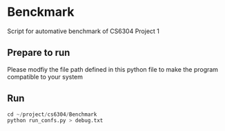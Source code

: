 # Benckmark
Script for automative benchmark of CS6304 Project 1

## Prepare to run
Please modfiy the file path defined in this python file to make the program compatible to your system

## Run
```Python
cd ~/project/cs6304/Benchmark
python run_confs.py > debug.txt
```
